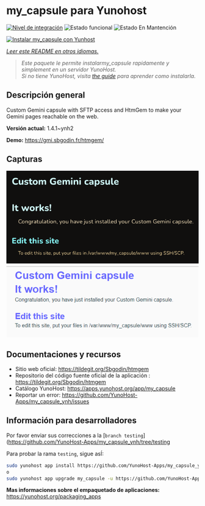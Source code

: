 <!--
Este archivo README esta generado automaticamente<https://github.com/YunoHost/apps/tree/master/tools/readme_generator>
No se debe editar a mano.
-->

# my_capsule para Yunohost

[![Nivel de integración](https://dash.yunohost.org/integration/my_capsule.svg)](https://ci-apps.yunohost.org/ci/apps/my_capsule/) ![Estado funcional](https://ci-apps.yunohost.org/ci/badges/my_capsule.status.svg) ![Estado En Mantención](https://ci-apps.yunohost.org/ci/badges/my_capsule.maintain.svg)

[![Instalar my_capsule con Yunhost](https://install-app.yunohost.org/install-with-yunohost.svg)](https://install-app.yunohost.org/?app=my_capsule)

*[Leer este README en otros idiomas.](./ALL_README.md)*

> *Este paquete le permite instalarmy_capsule rapidamente y simplement en un servidor YunoHost.*  
> *Si no tiene YunoHost, visita [the guide](https://yunohost.org/install) para aprender como instalarla.*

## Descripción general

Custom Gemini capsule with SFTP access and HtmGem to make your Gemini pages reachable on the web.


**Versión actual:** 1.4.1~ynh2

**Demo:** <https://gmi.sbgodin.fr/htmgem/>

## Capturas

![Captura de my_capsule](./doc/screenshots/screenshot1.png)
![Captura de my_capsule](./doc/screenshots/screenshot2.png)

## Documentaciones y recursos

- Sitio web oficial: <https://tildegit.org/Sbgodin/htmgem>
- Repositorio del código fuente oficial de la aplicación : <https://tildegit.org/Sbgodin/htmgem>
- Catálogo YunoHost: <https://apps.yunohost.org/app/my_capsule>
- Reportar un error: <https://github.com/YunoHost-Apps/my_capsule_ynh/issues>

## Información para desarrolladores

Por favor enviar sus correcciones a la [`branch testing`](https://github.com/YunoHost-Apps/my_capsule_ynh/tree/testing

Para probar la rama `testing`, sigue asÍ:

```bash
sudo yunohost app install https://github.com/YunoHost-Apps/my_capsule_ynh/tree/testing --debug
o
sudo yunohost app upgrade my_capsule -u https://github.com/YunoHost-Apps/my_capsule_ynh/tree/testing --debug
```

**Mas informaciones sobre el empaquetado de aplicaciones:** <https://yunohost.org/packaging_apps>

